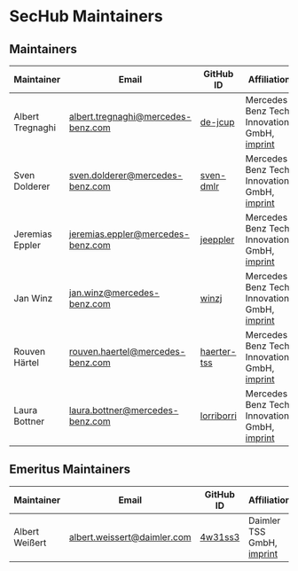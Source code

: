 <!-- SPDX-License-Identifier: MIT --->
# SecHub Maintainers

## Maintainers

| Maintainer       | Email                           | GitHub ID                                 | Affiliation                                                                                       | Joined     |
| -----------------| ------------------------------- | ----------------------------------------- | ------------------------------------------------------------------------------------------------- | ---------- |
| Albert Tregnaghi | <albert.tregnaghi@mercedes-benz.com>  | [de-jcup](https://github.com/de-jcup)     | Mercedes-Benz Tech Innovation GmbH, [imprint](https://github.com/mercedes-benz/foss/blob/master/PROVIDER_INFORMATION.md) | 2019-01-01 |
| Sven Dolderer    | <sven.dolderer@mercedes-benz.com>     | [sven-dmlr](https://github.com/sven-dmlr) | Mercedes-Benz Tech Innovation GmbH, [imprint](https://github.com/mercedes-benz/foss/blob/master/PROVIDER_INFORMATION.md) | 2020-01-01 |
| Jeremias Eppler  | <jeremias.eppler@mercedes-benz.com>     | [jeeppler](https://github.com/jeeppler) | Mercedes-Benz Tech Innovation GmbH, [imprint](https://github.com/mercedes-benz/foss/blob/master/PROVIDER_INFORMATION.md) | 2021-01-01 |
| Jan Winz         | <jan.winz@mercedes-benz.com>     | [winzj](https://github.com/winzj) | Mercedes-Benz Tech Innovation GmbH, [imprint](https://github.com/mercedes-benz/foss/blob/master/PROVIDER_INFORMATION.md) | 2021-07-01 |
| Rouven Härtel         | <rouven.haertel@mercedes-benz.com>     | [haerter-tss](https://github.com/haerter-tss) | Mercedes-Benz Tech Innovation GmbH, [imprint](https://github.com/mercedes-benz/foss/blob/master/PROVIDER_INFORMATION.md) | 2022-02-01 |
| Laura Bottner         | <laura.bottner@mercedes-benz.com>     | [lorriborri](hhttps://github.com/lorriborri) | Mercedes-Benz Tech Innovation GmbH, [imprint](https://github.com/mercedes-benz/foss/blob/master/PROVIDER_INFORMATION.md) | 2023-09-06 |


## Emeritus Maintainers

| Maintainer       | Email                           | GitHub ID                                 | Affiliation                                                                                       | Joined     |  Left |
| -----------------| ------------------------------- | ----------------------------------------- | ------------------------------------------------------------------------------------------------- | ---------- | ---------- |
| Albert Weißert    | <albert.weissert@daimler.com>     | [4w31ss3](https://github.com/4w31ss3) | Daimler TSS GmbH, [imprint](https://github.com/mercedes-benz/foss/blob/master/LEGAL_IMPRINT.md) | 2021-01-01 | 2021-07-21 |
